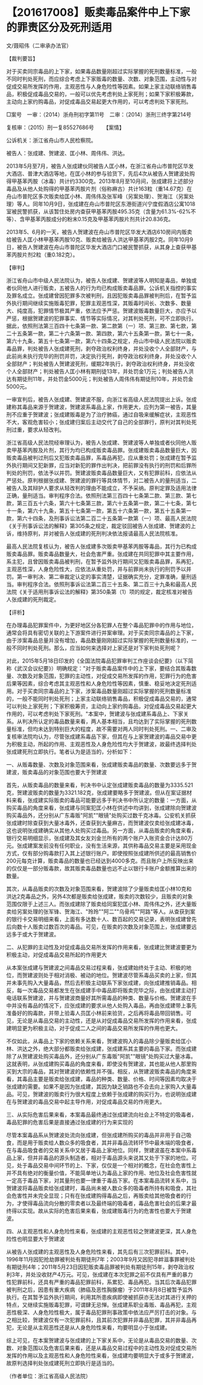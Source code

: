 # 【201617008】贩卖毒品案件中上下家的罪责区分及死刑适用

文/聂昭伟（二审承办法官）

【裁判要旨】

对于买卖同宗毒品的上下家，如果毒品数量刚超过实际掌握的死刑数量标准，一般不同时判处死刑，而应综合考虑上下家贩毒的数量、次数、对象范围，主动性与对促成交易所发挥的作用，主观恶性与人身危险性等因素。如果上家主动联络销售毒品，积极促成毒品交易的，一般可以优先考虑判处上家死刑；如果下家积极筹款，主动向上家约购毒品，对促成毒品交易起更大作用的，可以考虑判处下家死刑。

□案号　一审：（2014）浙舟刑初字第11号　二审：（2014）浙刑三终字第214号

复核审：（2015）刑一复85527686号 　　【案情】

公诉机关：浙江省舟山市人民检察院。

被告人：张成建、贺建波、匡小林、周伟伟、洪达。

2013年5月至7月，被告人张成建伙同被告人匡小林，在浙江省舟山市普陀区华发大酒店、普津大酒店等地，在匡小林的参与验货下，先后4次从被告人贺建波处购得甲基苯丙胺（冰毒）共计约3300克。2013年8月至10月间，张成建将上述部分毒品及从他人处购得的甲基苯丙胺片剂（俗称麻古）共计163粒（重14.67克）在舟山市普陀区多次贩卖给匡小林、周伟伟及张军峰（另案处理）、贺海江（另案处理）等人。同年10月9日，张成建在舟山市普陀区东港街道兴宁度假酒店公寓1018室被民警抓获，从该暂住处房内查获甲基苯丙胺495.35克（含量为61.3%-62%不等）、含甲基苯丙胺成分的粉末0.15克及甲基苯丙胺片剂共计20.836克。

2013年5、6月的一天，被告人贺建波在舟山市普陀区华发大酒店610房间内贩卖给被告人匡小林甲基苯丙胺10克、贩卖给被告人洪达甲基苯丙胺2克。同年10月9日，被告人贺建波在舟山市普陀区华发大酒店门口被民警抓获，从其身上查获甲基苯丙胺片剂2粒（重0.182克）。

【审判】

浙江省舟山市中级人民法院认为，被告人张成建、贺建波等人明知是毒品，单独或者伙同他人进行贩卖，五被告人的行为均已构成贩卖毒品罪。公诉机关指控的事实及罪名成立。张成建曾因犯罪多次被判刑，且因犯贩卖毒品罪被判刑后，在暂予监外执行期间继续实施贩毒犯罪，犯罪主观恶性深，其贩毒时间长、次数多、数量大、纯度高，犯罪情节极其严重，依法应予严惩。贺建波贩毒数量巨大，亦应予以严惩，根据贺建波的犯罪事实、情节等实际情况，对其判处死刑，可不立即执行。据此，依照刑法第三百四十七条第一款、第二款第（一）项、第三款、第七款，第二十五条第一款，第二十六条第一款、第四款，第六十五条第一款，第七十一条，第六十九条，第五十七条第一款，第六十四条之规定，舟山市中级人民法院以贩卖毒品罪，判处被告人张成建死刑，剥夺政治权利终身，并处没收个人全部财产，与此前尚未执行完毕的刑罚并罚，决定执行死刑，剥夺政治权利终身，并处没收个人全部财产；判处被告人贺建波死刑，缓期2年执行，剥夺政治权利终身，并处没收个人全部财产；判处被告人匡小林有期刑徒13年，并处罚金1万元；判处被告人洪达有期徒刑11年，并处罚金5000元；判处被告人周伟伟有期徒刑10年，并处罚金5000元。

一审宣判后，被告人张成建、贺建波不服，向浙江省高级人民法院提出上诉。张成建称其毒品来源于贺建波，贺建波系毒品上家，作用更大，应列为第一被告，其量刑不应重于贺建波；张成建贩毒是为了治疗肺癌，通过自吸来缓解症状，主观恶性不大，客观危害较小；张成建归案后主动交代了自己的全部罪行，原判对其判处死刑过重，要求从轻改判。

浙江省高级人民法院经审理认为，被告人张成建、贺建波等人单独或者伙同他人贩卖甲基苯丙胺及片剂，其行为均已构成贩卖毒品罪。张成建贩卖毒品数量巨大，因贩卖毒品被判过刑后又犯贩卖毒品罪，系毒品再犯，应从重处罚；张成建在暂予监外执行期间又犯新罪，应当对新犯的罪作出判决，把前罪没有执行的刑罚和后罪所判处的刑罚，依法予以并罚。贺建波贩卖毒品数量巨大，又有犯罪前科，应依法从严惩处。原判根据张成建、贺建波的罪行等具体情节，对二被告人的量刑适当，二被告人及其辩护人要求从轻改判的理由不能成立，不予采纳。原判定罪及适用法律正确，量刑适当。审判程序合法。依照刑法第三百四十七条第二款、第三款、第七款，第三百五十六条，第六十七条第三款，第六十五条第一款，第二十七条，第七十一条，第六十九条，第五十七条第一款，第五十六条第一款，第五十五条第一款，第六十四条，及刑事诉讼法第二百二十五条第一款第（一）项、最高人民法院《关于刑事诉讼法的解释》第305条之规定，裁定驳回被告人张成建、贺建波的上诉，维持原判，并对被告人张成建的死刑判决依法报请最高人民法院核准。

最高人民法院复核认为，被告人张成建多次贩卖甲基苯丙胺等毒品，其行为已构成贩卖毒品罪。贩卖毒品数量大，社会危害严重。张成建在共同犯罪中其主要作用，系主犯，且曾因贩卖毒品被判刑，在暂予监外执行期间又犯贩卖毒品罪，系再犯，主观恶性深，人身危险性大，应依法从重处罚，并与前罪尚未执行的刑罚予以并罚。第一审判决、第二审裁定认定的事实清楚，证据确实充分，定罪准确，量刑适当。审判程序合法。依照刑事诉讼法第二百三十五条、第二百三十九条和最高人民法院《关于适用刑事诉讼法的解释》第350条第（1）项的规定，裁定核准对被告人张成建的死刑裁定。

【评析】

在办理毒品犯罪案件中，为更好地区分各犯罪人在整个毒品犯罪中的作用与地位，通常会将具有密切关联的上下游案件进行并案审理。对于买卖同宗毒品的上下家，由于涉案毒品总量并没有增加，毒品数量刚刚超过实际掌握的死刑数量标准的，一般不同时判处死刑。那么，应当如何来选择对上家还是对下家判处死刑呢？

对此，2015年5月18日印发的《全国法院毒品犯罪审判工作座谈会纪要》（以下简称《武汉会议纪要》）明确规定："对于贩卖毒品案件中的上下家，要结合其贩毒数量、次数及对象范围，犯罪的主动性，对促成交易所发挥的作用，犯罪行为的危害后果等因素，综合考虑其主观恶性和人身危险性等因素，慎重、稳妥地决定死刑适用。对于买卖同宗毒品的上下家，涉案毒品数量刚超过实际掌握的死刑数量标准的，一般不能同时判处死刑；上家主动联络销售毒品，积极促成毒品交易的，通常可以判处上家死刑；下家积极筹资，主动向上家约购毒品，对促成毒品交易起更大作用的，可以考虑判处下家死刑。"本案中，贺建波与张成建系毒品上、下家关系。从判决所认定的毒品数量来看，两人基本相当，且均达到了实际掌握的死刑数量标准，但均未达到特别巨大的程度，故不需要对两人同时判处死刑。一、二审及复核审法院均认为，尽管张成建系毒品下家，但其在与上家贺建波的毒品交易中更为积极主动，所起的作用、主观恶性及人身危险性均大于贺建波，故最终选择判处张成建死刑立即执行。笔者认为是适当的，分析如下：

一、从贩毒数量、次数及对象范围来看，张成建贩卖毒品的数量、次数要远多于贺建波，贩卖毒品的对象范围也要大于贺建波

首先，从贩卖毒品的数量来看，判决书中认定张成建贩卖毒品的数量为3335.521克，贺建波贩卖的数量为3321.182克，张成建要略多于贺建波。但从在案证据材料来看，张成建实际贩卖的毒品可能要远多于判决书中所认定的数量：一方面，从购买毒品的角度来看，张成建与同案犯匡小林在供述中均讲到，张成建除向贺建波购买毒品外，还分别从广东毒贩"阿凯""眼镜"处购买过数千克冰毒。公安机关抓获张成建时除查获到大量冰毒外，还查获到大量麻古，而贺建波仅卖给张成建冰毒，这也说明张成建确实从其他人处购买过毒品。另一方面，从毒品贩卖的角度来看，银行交易明细显示，张成建及其女友刘金兰所有的两个账户入账资金合计达80万元。张成建案发前没有任何职业，没有生活来源，其供称毒品交易主要是采用现金方式，仅有部分购毒款打入其上述银行账户。即使按照张成建所供述的最高销售价200元每克计算，贩卖毒品的数量也已经达到4000多克。而且账户上所反映出来的仅仅是一部分贩毒款，故其贩卖毒品数量也远不止以银行卡账户金额推算出来的数量。

其次，从毒品贩卖的次数及对象范围来看，贺建波除了少量贩卖给匡小林10克和洪达2克毒品之外，另外4次都是贩卖给张成建，贩卖的次数较少，且贩卖的对象范围仅限于上述三人。而张成建除了贩卖给同案犯匡小林、周伟伟之外，还大量贩卖给另案处理的张军锋、贺海江、"玲玲""阿二""乌骨鸡""阿路"等人。从查获到案的银行卡交易明细来看，上面有多达数十人、数百起的交易记录，表明张成建曾先后向数十人贩卖过数百次的毒品。可见，在贩卖的次数及对象范围上，张成建要远远多于或大于贺建波。

二、从犯罪的主动性及对促成毒品交易所发挥的作用来看，张成建比贺建波要更为积极主动，对促成毒品交易所起的作用更大

从本案张成建与贺建波之间毒品交易过程来看，张成建始终处于主动、积极的地位，而贺建波则处于相对消极、被动的地位。贺建波尽管系毒品买卖的上家，但其并未事先购入大量毒品，然后去积极主动联系下家张成建，向张成建推销毒品。相反，每一次毒品交易都发生在张成建手中毒品即将贩卖完毕之际，由张成建主动打电话联系贺建波，并与贺建波商量好其所需毒品的种类、数量与价格。贺建波在手中并没有毒品的情况下，应张成建的要求从他人处购入毒品，再由张成建带上事先准备好的购毒款，并带上验毒人员匡小林前来验货，之后再将毒品带回销售。可见，无论是从毒品交易的主动性，还是从对促成毒品交易所发挥的作用来看，张成建明显更为积极主动，对于促成二人之间的毒品交易所发挥的作用也更大。

不仅如此，从毒品上下家的依赖关系来看，贺建波购入的毒品除少量贩卖给匡小林、洪达之外，绝大部分都贩卖给张成建，张成建系其主要的毒品下家。而张成建除了从贺建波处购买毒品外，还分别从广东毒贩"阿凯""眼镜"处购买过大量冰毒。这就表明，从张成建购买毒品的角度来看，即使没有贺建波，其也能从他人那里购买到大宗的毒品，其对贺建波的依赖性并不强。相反，从贺建波贩卖毒品的角度来看，其毒品主要是贩卖给张成建，毒品的种类、数量、价格、时间等因素均取决于张成建的需要。如果不是因为张成建，其因为缺乏销路也不会去向上家购入大量毒品。可见，贺建波的贩卖行为很大程度上依赖于张成建的购买行为，也说明张成建在与贺建波的毒品交易中起主导作用，对促成毒品交易的作用更大。

三、从实际危害后果来看，本案毒品最终通过张成建流向社会上不特定的吸毒者，毒品犯罪的危害后果是直接通过张成建的行为来实现的

尽管本案毒品系从贺建波处流向张成建，但张成建所购买的毒品并非用于自己吸食，而是用于贩卖给人数众多的吸食者，其并非毒品流转环节中最末端的吸食者，在与毒品吸食者的交易关系中又居于毒品上家地位。同样，贺建波虽在本案中系毒品上家，但并非毒品的源头制造者，相对于毒品源头来说其又处于下家的地位。可见，处于毒品交易中间环节的上、下家，仅仅是一个相对的概念，在社会危害性上并不具有绝对的衡量价值，不能简单地认为毒品上家的作用、地位及社会危害性就一定高于毒品下家，对其量刑也要一律重于毒品下家。在本案毒品流转关系中，当贺建波将毒品贩卖给张成建时，毒品尚未被人数众多的吸毒者所持有和吸食，其社会危害性并未完全显现；只有在张成建购得毒品之后，再贩卖给其他吸食者的行为，才使得毒品流向分散的零卖者以及最终端的吸毒者，毒品危害社会的后果才最终得以实现。故从实际的危害后果来看，张成建贩毒行为的危害性也要大于贺建波。

四、从主观恶性和人身危险性来看，张成建的主观恶性较之贺建波更深，其人身危险性也明显要大于贺建波

从被告人张成建的主观恶性及人身危险性来看，其先后有三次犯罪前科。其中，1996年11月因犯抢劫罪被判处有期徒刑7年；2003年9月又因犯寻衅滋事罪被判处有期徒刑4年；2011年5月23日因犯贩卖毒品罪被判处有期徒刑15年，剥夺政治权利3年，并处没收财产4万元。可见，张成建在本次犯罪之前不仅具有严重的暴力性犯罪前科，还具有严重的毒品犯罪前科，系累犯、毒品再犯。当其后次毒品犯罪被判刑之后，因患有重大疾病（肺癌及恶性胸腺瘤）于2011年8月8日被暂予监外执行。在其暂予监外执行期间，利用其所患疾病即使被抓获亦无法对其进行关押的特点，又继续实施贩毒犯罪，可谓肆无忌惮。张成建系职业毒贩、毒品再犯，主观恶性极深、人身危险性极大，属于毒品犯罪刑事政策中依法应严厉打击的对象。与之相比较，贺建波仅有一次犯罪前科，且其前次犯罪并非毒品犯罪，其并非毒品再犯，无论是从主观恶性还是从人身危险性来看，均要明显小于张成建。

综上可见，在本案贺建波与张成建的上下家关系中，无论是从毒品交易的数量、次数、对象范围以及危害后果来看，还是从毒品交易过程中的主动性及对促成交易所发挥的作用以及主观恶性和人身危险性来看，张成建均要明显大于或多于贺建波，故原判选择判处张成建死刑立即执行是适当的。

（作者单位：浙江省高级人民法院）